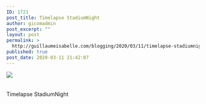 ```yaml
---
ID: 1721
post_title: Timelapse StadiumNight
author: gicomadmin
post_excerpt: ""
layout: post
permalink: >
  http://guillaumeisabelle.com/blogging/2020/03/11/timelapse-stadiumnight/
published: true
post_date: 2020-03-11 21:42:07
---
```

<div>
  <img src='https://i.ytimg.com/vi/vFx_blm5BZY/hqdefault.jpg' style='max-width:600px' /><br /><div>
    <br /><br /> Timelapse StadiumNight <br /><br />
  </div>
</div>